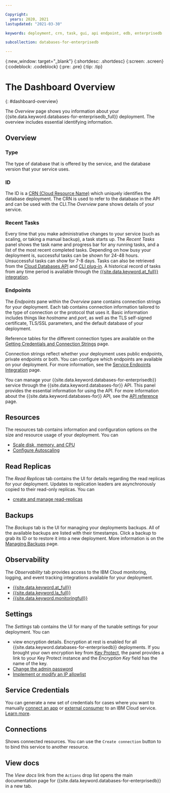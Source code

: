 ```yaml
---

Copyright:
  years: 2020, 2021
lastupdated: "2021-03-30"

keywords: deployment, crn, task, gui, api endpoint, edb, enterprisedb

subcollection: databases-for-enterprisedb

---
```


{:new_window: target="_blank"}
{:shortdesc: .shortdesc}
{:screen: .screen}
{:codeblock: .codeblock}
{:pre: .pre}
{:tip: .tip}

# The Dashboard Overview
{: #dashboard-overview}

The _Overview_ page shows you information about your {{site.data.keyword.databases-for-enterprisedb_full}} deployment. The overview includes essential identifying information.
## Overview
### Type
The type of database that is offered by the service, and the database version that your service uses.
### ID
The ID is a [CRN (Cloud Resource Name)](/docs/account?topic=account-crn) which uniquely identifies the database deployment. The CRN is used to refer to the database in the API and can be used with the CLI.The _Overview_ pane shows details of your service.
### Recent Tasks
Every time that you make administrative changes to your service (such as scaling, or taking a manual backup), a task starts up. The _Recent Tasks_ panel shows the task name and progress bar for any running tasks, and a list of the most recent completed tasks. Depending on how busy your deployment is, successful tasks can be shown for 24-48 hours. Unsuccessful tasks can show for 7-8 days. Tasks can also be retrieved from the [Cloud Databases API](https://cloud.ibm.com/apidocs/cloud-databases-api#get-currently-running-tasks-on-a-deployment) and [CLI plug-in](https://cloud.ibm.com/docs/databases-cli-plugin?topic=databases-cli-plugin-cdb-reference#deployment-tasks-list). A historical record of tasks from any time period is available through the [{{site.data.keyword.at_full}} integration](/docs/databases-for-enterprisedb?topic=cloud-databases-activity-tracker).

### Endpoints
The _Endpoints_ pane within the _Overview_ pane contains connection strings for your deployment. Each tab contains connection information tailored to the type of connection or the protocol that uses it. Basic information includes things like _hostname_ and _port_, as well as the TLS self-signed certificate, TLS/SSL parameters, and the default database of your deployment.

Reference tables for the different connection types are available on the [Getting Credentials and Connection Strings](/docs/databases-for-enterprisedb?topic=databases-for-enterprisedb-connection-strings) page.

Connection strings reflect whether your deployment uses public endpoints, private endpoints or both. You can configure which endpoints are available on your deployment. For more information, see the [Service Endpoints Integration](/docs/databases-for-enterprisedb?topic=cloud-databases-service-endpoints) page.

You can manage your {{site.data.keyword.databases-for-enterprisedb}} service through the {{site.data.keyword.databases-for}} API. This panel provides the essential information for using the API. For more information about the {{site.data.keyword.databases-for}} API, see the [API reference](https://{DomainName}/apidocs/cloud-databases-api) page.

## Resources
The resources tab contains information and configuration options on the size and resource usage of your deployment. You can 
- [Scale disk, memory, and CPU](/docs/databases-for-enterprisedb?topic=databases-for-enterprisedb-resources-scaling)
- [Configure Autoscaling](/docs/databases-for-enterprisedb?topic=databases-for-enterprisedb-autoscaling)

## Read Replicas
The _Read Replicas_ tab contains the UI for details regarding the read replicas for your deployment. Updates to replication leaders are asynchronously copied to their read-only replicas. You can 
- [create and manage read-replicas](/docs/databases-for-enterprisedb?topic=databases-for-enterprisedb-read-only-replicas)

## Backups
The _Backups_ tab is the UI for managing your deployments backups. All of the available backups are listed with their timestamps. Click a backup to grab its ID or to restore it into a new deployment. More information is on the [Managing Backups](/docs/databases-for-enterprisedb?topic=cloud-databases-dashboard-backups) page.

## Observability
The _Observability_ tab provides access to the IBM Cloud monitoring, logging, and event tracking integrations available for your deployment. 
- [{{site.data.keyword.at_full}}](/docs/databases-for-enterprisedb?topic=cloud-databases-activity-tracker)
- [{{site.data.keyword.la_full}}](/docs/databases-for-enterprisedb?topic=cloud-databases-logging)
- [{{site.data.keyword.monitoringfull}}](/docs/databases-for-enterprisedb?topic=databases-for-enterprisedb-monitoring)
## Settings
The _Settings_ tab contains the UI for many of the tunable settings for your deployment. You can 
- view encryption details. Encryption at rest is enabled for all {{site.data.keyword.databases-for-enterprisedb}} deployments. If you brought your own encryption key from [Key Protect](/docs/databases-for-enterprisedb?topic=cloud-databases-key-protect), the panel provides a link to your Key Protect instance and the _Encryption Key_ field has the name of the key.
- [Change the admin password](/docs/databases-for-enterprisedb?topic=databases-for-enterprisedb-admin-password)
- [Implement or modify an IP allowlist](/docs/databases-for-enterprisedb?topic=cloud-databases-allowlisting)

## Service Credentials
You can generate a new set of credentials for cases where you want to manually [connect an app](/docs/databases-for-enterprisedb?topic=databases-for-enterprisedb-ibmcloud-app) or [external consumer](/docs/databases-for-enterprisedb?topic=databases-for-enterprisedb-external-app) to an IBM Cloud service. [Learn more](/docs/account?topic=account-service_credentials).

## Connections
Shows connected resources. You can use the `Create connection` button to to bind this service to another resource.

## View docs
The _View docs_ link from the `Actions` drop list opens the main documentation page for {{site.data.keyword.databases-for-enterprisedb}} in a new tab.
